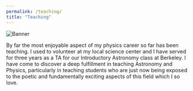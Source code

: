 ```yaml
---
permalink: /teaching/
title: "Teaching"
---
```


![Banner](/images/Wheeler.png)

By far the most enjoyable aspect of my physics career so far has been teaching. I used to volunteer at my local science center and I have served for three years as a TA for our Introductory Astronomy class at Berkeley. I have come to discover a deep fulfillment in teaching Astronomy and Physics, particularly in teaching students who are just now being exposed to the poetic and fundamentally exciting aspects of this field which I so love.

